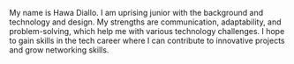 My name is Hawa Diallo. I am uprising junior with the background and technology and design. My strengths are communication, adaptability, and problem-solving, which help me with various technology challenges. I hope to gain skills in the tech career where I can contribute to innovative projects and grow networking skills. 
